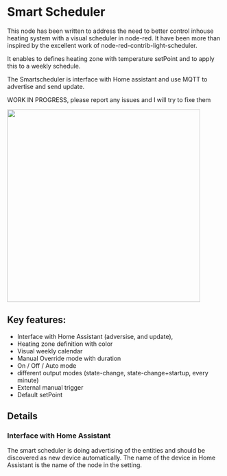 # Smart Scheduler

This node has been written to address the need to better control inhouse heating system with a visual scheduler in node-red.
It have been more than inspired by the excellent work of node-red-contrib-light-scheduler.

It enables to defines heating zone with temperature setPoint and to apply this to a weekly schedule.

The Smartscheduler is interface with Home assistant and use MQTT to advertise and send update.

WORK IN PROGRESS, please report any issues and I will try to fixe them

<img src="https://github.com/vibr77/node-red-smart-scheduler/blob/main/doc/img/ss_visual_1.png" width=450>

## Key features:

- Interface with Home Assistant (adversise, and update),
- Heating zone definition with color
- Visual weekly calendar
- Manual Override mode with duration
- On / Off / Auto mode
- different output modes (state-change, state-change+startup, every minute)
- External manual trigger
- Default setPoint


## Details

### Interface with Home Assistant

The smart scheduler is doing advertising of the entities and should be discovered as new device automatically.
The name of the device in Home Assistant is the name of the node in the setting.







